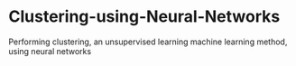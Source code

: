 # Clustering-using-Neural-Networks
Performing clustering, an unsupervised learning machine learning method, using neural networks
